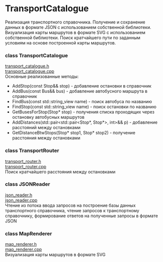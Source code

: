 # TransportCatalogue
Реализация транспортного справочника.
Получение и сохранение данных в формате JSON с использованием собственной библиотеки.
Визуализация карты маршрутов в формате SVG с использованием собственной библиотеки.
Поиск кратчайшего пути по заданным условиям на основе построенной карты маршрутов.
### class TransportCatalogue 
[transport_catalogue.h](https://github.com/tatiana90st/cpp-transport-catalogue/blob/main/transport-catalogue/transport_catalogue.h)  
[transport_catalogue.cpp](https://github.com/tatiana90st/cpp-transport-catalogue/blob/main/transport-catalogue/transport_catalogue.cpp)  
Основные реализованные методы:
- AddStop(const Stop&& stop) - добавление остановки в справочник
- AddBus(const Bus&& bus) - добавление автобусного маршрута в справочник
- FindBus(const std::string_view name) - поиск автобуса по названию
- FindStop(const std::string_view name) - поиск остановки по названию
- GetBusesForStop(Stop* stop) - получения списка проходящих через остановку автобусных маршрутов
- AddDistances(std::pair<std::pair<Stop*, Stop*>, int>&& p) - добавление расстояний между остановками
- GetDistanceBtwStops(Stop* stop1, Stop* stop2) - получение расстояния между остановками
### class TransportRouter
[transport_router.h](https://github.com/tatiana90st/cpp-transport-catalogue/blob/main/transport-catalogue/transport_router.h)  
[transport_router.cpp](https://github.com/tatiana90st/cpp-transport-catalogue/blob/main/transport-catalogue/transport_router.cpp)  
Поиск кратчайшего расстояния между остановками
### class JSONReader 
[json_reader.h](https://github.com/tatiana90st/cpp-transport-catalogue/blob/main/transport-catalogue/json_reader.h)  
[json_reader.cpp](https://github.com/tatiana90st/cpp-transport-catalogue/blob/main/transport-catalogue/json_reader.cpp)  
Чтение из потока ввода запросов на построение базы данных транспортного справочника, чтение запросов к транспортному справочнику, формирование ответов на полученные запросы в формате JSON
### class MapRenderer
[map_renderer.h](https://github.com/tatiana90st/cpp-transport-catalogue/blob/main/transport-catalogue/map_renderer.h)  
[map_renderer.cpp](https://github.com/tatiana90st/cpp-transport-catalogue/blob/main/transport-catalogue/map_renderer.cpp)  
Визуализация карты маршрутов в формате SVG
<!-- ДОБАВИТЬ ПРИМЕРЫ-->
<!-- ДОБАВИТЬ ТЕСТЫ-->
<!-- ДОБАВИТЬ КАРТИНКИ-->
<!-- Не помешало бы доработать визуализацию кратчайшего пути-->
